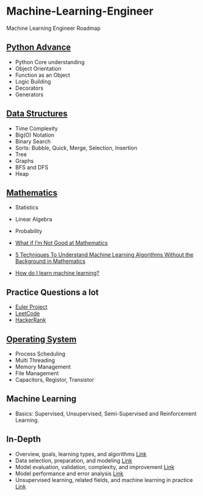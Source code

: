 # Machine-Learning-Engineer
Machine Learning Engineer Roadmap

## <a href="https://github.com/hemansnation/Advance-Python">Python Advance</a>
- Python Core understanding
- Object Orientation
- Function as an Object
- Logic Building
- Decorators
- Generators

## <a href="https://github.com/hemansnation/Data-Structures-and-Algorithms">Data Structures</a>
- Time Complexity
- Big(O) Notation
- Binary Search
- Sorts: Bubble, Quick, Merge, Selection, Insertion
- Tree
- Graphs
- BFS and DFS
- Heap

## <a href="https://github.com/hemansnation/Statistics">Mathematics</a>
- Statistics
- Linear Algebra
- Probability

- <a href="http://machinelearningmastery.com/what-if-im-not-good-at-mathematics/">What if I’m Not Good at Mathematics</a>
- <a href="http://machinelearningmastery.com/techniques-to-understand-machine-learning-algorithms-without-the-background-in-mathematics/">5 Techniques To Understand Machine Learning Algorithms Without the Background in Mathematics</a>
- <a href="https://www.quora.com/Machine-Learning/How-do-I-learn-machine-learning-1">How do I learn machine learning?</a>


## Practice Questions a lot
- <a href="https://projecteuler.net/">Euler Project</a>
- <a href="https://leetcode.com/">LeetCode</a>
- <a href="https://www.hackerrank.com/">HackerRank</a>

## <a href="https://github.com/HemansAI/Nation">Operating System</a>
- Process Scheduling
- Multi Threading
- Memory Management
- File Management
- Capacitors, Registor, Transistor

## Machine Learning 
- Basics: Supervised, Unsupervised, Semi-Supervised and Reinforcement Learning.

## In-Depth

 - Overview, goals, learning types, and algorithms <a href="http://www.innoarchitech.com/machine-learning-an-in-depth-non-technical-guide/">Link</a>
 - Data selection, preparation, and modeling <a href="http://www.innoarchitech.com/machine-learning-an-in-depth-non-technical-guide-part-2/">Link</a>
 - Model evaluation, validation, complexity, and improvement <a href="http://www.innoarchitech.com/machine-learning-an-in-depth-non-technical-guide-part-3/">Link</a>
 - Model performance and error analysis <a href="http://www.innoarchitech.com/machine-learning-an-in-depth-non-technical-guide-part-4/">Link</a>
 - Unsupervised learning, related fields, and machine learning in practice <a href="http://www.innoarchitech.com/machine-learning-an-in-depth-non-technical-guide-part-5/">Link</a>
